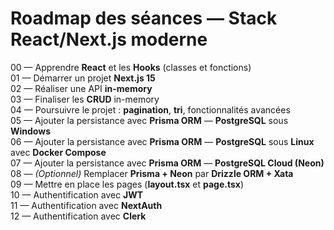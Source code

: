 # Roadmap des séances — Stack React/Next.js moderne

00 — Apprendre **React** et les **Hooks** (classes et fonctions)  
01 — Démarrer un projet **Next.js 15**  
02 — Réaliser une API **in-memory**  
03 — Finaliser les **CRUD** in-memory  
04 — Poursuivre le projet : **pagination**, **tri**, fonctionnalités avancées  
05 — Ajouter la persistance avec **Prisma ORM** — **PostgreSQL** sous **Windows**  
06 — Ajouter la persistance avec **Prisma ORM** — **PostgreSQL** sous **Linux** avec **Docker Compose**  
07 — Ajouter la persistance avec **Prisma ORM** — **PostgreSQL Cloud (Neon)**  
08 — *(Optionnel)* Remplacer **Prisma + Neon** par **Drizzle ORM + Xata**  
09 — Mettre en place les pages (**layout.tsx** et **page.tsx**)  
10 — Authentification avec **JWT**  
11 — Authentification avec **NextAuth**  
12 — Authentification avec **Clerk**

